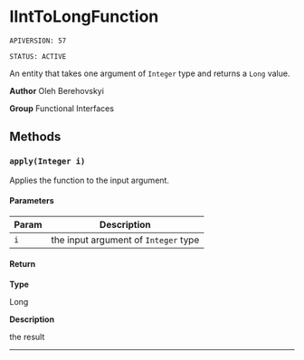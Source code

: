 # IIntToLongFunction

`APIVERSION: 57`

`STATUS: ACTIVE`

An entity that takes one argument of `Integer` type and returns a `Long` value.


**Author** Oleh Berehovskyi


**Group** Functional Interfaces

## Methods
### `apply(Integer i)`

Applies the function to the input argument.

#### Parameters
|Param|Description|
|---|---|
|`i`|the input argument of `Integer` type|

#### Return

**Type**

Long

**Description**

the result

---
